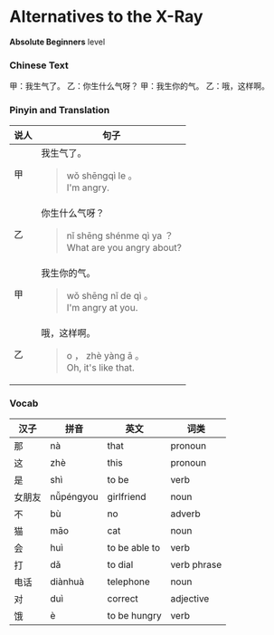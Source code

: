 # Alternatives to the X-Ray
**Absolute Beginners** level
### Chinese Text
甲：我生气了。
乙：你生什么气呀？
甲：我生你的气。
乙：哦，这样啊。

### Pinyin and Translation
|说人|句子|
|----|----|
|甲|我生气了。<blockquote>wǒ shēngqì le 。<br />I'm angry.</blockquote>|
|乙|你生什么气呀？<blockquote>nǐ shēng shénme qì ya ？<br />What are you angry about?</blockquote>|
|甲|我生你的气。<blockquote>wǒ shēng nǐ de qì 。<br />I'm angry at you.</blockquote>|
|乙|哦，这样啊。<blockquote>o ， zhè yàng ā 。<br />Oh, it's like that.</blockquote>|
### Vocab
|汉子|拼音|英文|词类|
|----|----|----|----|
|那|nà|that|pronoun|
|这|zhè|this|pronoun|
|是|shì|to be|verb|
|女朋友|nǚpéngyou|girlfriend|noun|
|不|bù|no|adverb|
|猫|māo|cat|noun|
|会|huì|to be able to|verb|
|打|dǎ|to dial|verb phrase|
|电话|diànhuà|telephone|noun|
|对|duì|correct|adjective|
|饿|è|to be hungry|verb|